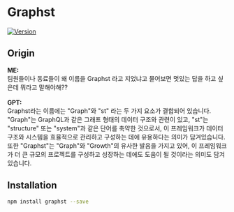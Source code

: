# Graphst

<a href="https://www.npmjs.com/package/graphst"><img alt="Version" src="https://img.shields.io/npm/v/graphst.svg?style=flat-square" /></a>

## Origin

<b>ME:</b><br />팀원들이나 동료들이 왜 이름을 Graphst 라고 지었냐고 물어보면 멋있는 답을 하고 싶은데 뭐라고 말해야해??
<br />
<br />
<b>GPT:</b><br />Graphst라는 이름에는 "Graph"와 "st" 라는 두 가지 요소가 결합되어 있습니다.<br />"Graph"는 GraphQL과 같은 그래프 형태의 데이터 구조와 관련이 있고, "st"는 "structure" 또는 "system"과 같은 단어를 축약한 것으로서, 이 프레임워크가 데이터 구조와 시스템을 효율적으로 관리하고 구성하는 데에 유용하다는 의미가 담겨있습니다.<br />
또한 "Graphst"는 "Graph"와 "Growth"의 유사한 발음을 가지고 있어, 이 프레임워크가 더 큰 규모의 프로젝트를 구성하고 성장하는 데에도 도움이 될 것이라는 의미도 담겨 있습니다.

## Installation

```bash
npm install graphst --save
```